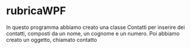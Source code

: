 # rubricaWPF

In questo programma abbiamo creato una classe Contatti per inserire dei contatti, composti da un nome, un cognome e un numero. Poi abbiamo creato un oggetto, chiamato contatto
